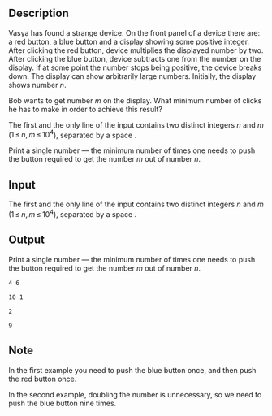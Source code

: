 ## Description

<div><p>Vasya has found a strange device. On the front panel of a device there are: a red button, a blue button and a display showing some positive integer. After clicking the red button, device multiplies the displayed number by two. After clicking the blue button, device subtracts one from the number on the display. If at some point the number stops being positive, the device breaks down. The display can show arbitrarily large numbers. Initially, the display shows number <span class="tex-span"><i>n</i></span>.</p><p>Bob wants to get number <span class="tex-span"><i>m</i></span> on the display. What minimum number of clicks he has to make in order to achieve this result?</p></div><div class="input-specification"><p>The first and the only line of the input contains two distinct integers <span class="tex-span"><i>n</i></span> and <span class="tex-span"><i>m</i></span> (<span class="tex-span">1 ≤ <i>n</i>, <i>m</i> ≤ 10<sup class="upper-index">4</sup></span>), separated by a space .</p></div><div class="output-specification"><p>Print a single number — the minimum number of times one needs to push the button required to get the number <span class="tex-span"><i>m</i></span> out of number <span class="tex-span"><i>n</i></span>.</p></div>

## Input

<p>The first and the only line of the input contains two distinct integers <span class="tex-span"><i>n</i></span> and <span class="tex-span"><i>m</i></span> (<span class="tex-span">1 ≤ <i>n</i>, <i>m</i> ≤ 10<sup class="upper-index">4</sup></span>), separated by a space .</p>

## Output

<p>Print a single number — the minimum number of times one needs to push the button required to get the number <span class="tex-span"><i>m</i></span> out of number <span class="tex-span"><i>n</i></span>.</p>





```input1
4 6

```




```input2
10 1

```




```output1
2

```




```output2
9

```



## Note

<p>In the first example you need to push the blue button once, and then push the red button once.</p><p>In the second example, doubling the number is unnecessary, so we need to push the blue button nine times.</p>

